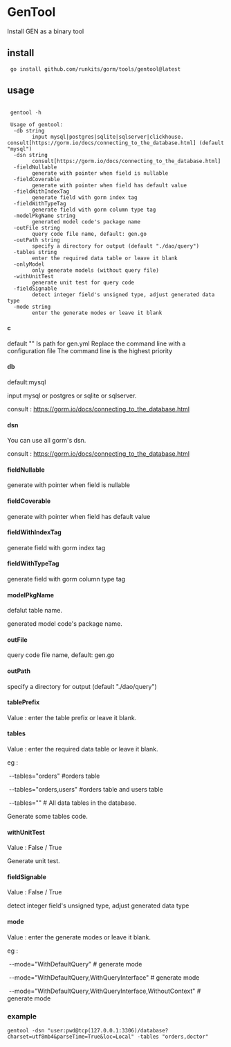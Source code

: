 # GenTool

Install GEN as a binary tool

## install

```shell
 go install github.com/runkits/gorm/tools/gentool@latest
```

## usage

```shell
 
 gentool -h  
 
 Usage of gentool:
  -db string
        input mysql|postgres|sqlite|sqlserver|clickhouse. consult[https://gorm.io/docs/connecting_to_the_database.html] (default "mysql")
  -dsn string
        consult[https://gorm.io/docs/connecting_to_the_database.html]
  -fieldNullable
        generate with pointer when field is nullable
  -fieldCoverable
        generate with pointer when field has default value
  -fieldWithIndexTag
        generate field with gorm index tag
  -fieldWithTypeTag
        generate field with gorm column type tag
  -modelPkgName string
        generated model code's package name
  -outFile string
        query code file name, default: gen.go
  -outPath string
        specify a directory for output (default "./dao/query")
  -tables string
        enter the required data table or leave it blank
  -onlyModel
        only generate models (without query file)
  -withUnitTest
        generate unit test for query code
  -fieldSignable
        detect integer field's unsigned type, adjust generated data type
  -mode string
        enter the generate modes or leave it blank

```
#### c
default ""
Is path for gen.yml
Replace the command line with a configuration file
The command line is the highest priority


#### db

default:mysql

input mysql or postgres or sqlite or sqlserver.

consult : https://gorm.io/docs/connecting_to_the_database.html

#### dsn

You can use all gorm's dsn.

 consult : https://gorm.io/docs/connecting_to_the_database.html

#### fieldNullable

generate with pointer when field is nullable

#### fieldCoverable

generate with pointer when field has default value

#### fieldWithIndexTag

generate field with gorm index tag

#### fieldWithTypeTag

generate field with gorm column type tag

#### modelPkgName

defalut table name.

 generated model code's package name.

#### outFile

 query code file name, default: gen.go

#### outPath

specify a directory for output (default "./dao/query")

#### tablePrefix

Value : enter the table prefix or leave it blank.

#### tables

Value : enter the required data table or leave it blank.

eg :

​       --tables="orders" #orders table

​       --tables="orders,users" #orders table and users table

​       --tables=""          # All data tables in the database.

Generate some tables code.

#### withUnitTest

Value : False / True

Generate unit test.

#### fieldSignable

Value : False / True

detect integer field's unsigned type, adjust generated data type

#### mode
Value : enter the generate modes or leave it blank.

eg :

​       --mode="WithDefaultQuery" # generate mode

​       --mode="WithDefaultQuery,WithQueryInterface" # generate mode

​       --mode="WithDefaultQuery,WithQueryInterface,WithoutContext" # generate mode

### example

```shell
gentool -dsn "user:pwd@tcp(127.0.0.1:3306)/database?charset=utf8mb4&parseTime=True&loc=Local" -tables "orders,doctor"
```